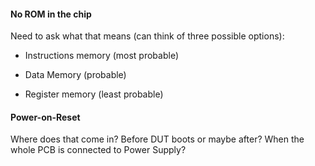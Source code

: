 #### No ROM in the chip
Need to ask what that means (can think of three possible options):
* Instructions memory (most probable)
 - Data Memory (probable)
 * Register memory (least probable)

#### Power-on-Reset
Where does that come in? Before DUT boots or maybe after? When the whole PCB is connected to Power Supply?